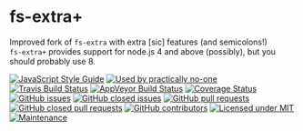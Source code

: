 fs-extra+
=========

Improved fork of `fs-extra` with extra [sic] features (and semicolons!)  
`fs-extra+` provides support for node.js 4 and above (possibly), but you should probably use 8.

[![JavaScript Style Guide](https://img.shields.io/badge/code_style-google-brightgreen.svg)](https://google.github.io/styleguide/jsguide.html)
[![Used by practically no-one](https://img.shields.io/badge/downloads-basically_none-brightgreen.svg)](https://github.com/fallk/node-fs-extra)
[![Travis Build Status](https://img.shields.io/travis/fallk/node-fs-extra.svg)](https://travis-ci.org/fallk/node-fs-extra)
[![AppVeyor Build Status](https://ci.appveyor.com/api/projects/status/v5el5nslee17t1mw/branch/master?svg=true)](https://ci.appveyor.com/project/rafa1231518/node-fs-extra/branch/master)
[![Coverage Status](https://coveralls.io/repos/github/fallk/node-fs-extra/badge.svg?branch=master)](https://coveralls.io/github/fallk/node-fs-extra?branch=master)
[![GitHub issues](https://img.shields.io/github/issues/fallk/node-fs-extra.svg)](https://github.com/fallk/node-fs-extra/issues)
[![GitHub closed issues](https://img.shields.io/github/issues-closed/fallk/node-fs-extra.svg)](https://github.com/fallk/node-fs-extra/issues)
[![GitHub pull requests](https://img.shields.io/github/issues-pr/fallk/node-fs-extra.svg)](https://github.com/fallk/node-fs-extra/pulls)
[![GitHub closed pull requests](https://img.shields.io/github/issues-pr-closed/fallk/node-fs-extra.svg)](https://github.com/fallk/node-fs-extra/pulls)
[![GitHub contributors](https://img.shields.io/github/contributors/fallk/node-fs-extra.svg)](https://github.com/fallk/node-fs-extra/graphs/contributors)
[![Licensed under MIT](https://img.shields.io/github/license/fallk/node-fs-extra.svg)](https://github.com/fallk/node-fs-extra/blob/master/LICENSE)
[![Maintenance](https://img.shields.io/maintenance/yes/2017.svg)](https://github.com/fallk/node-fs-extra)
